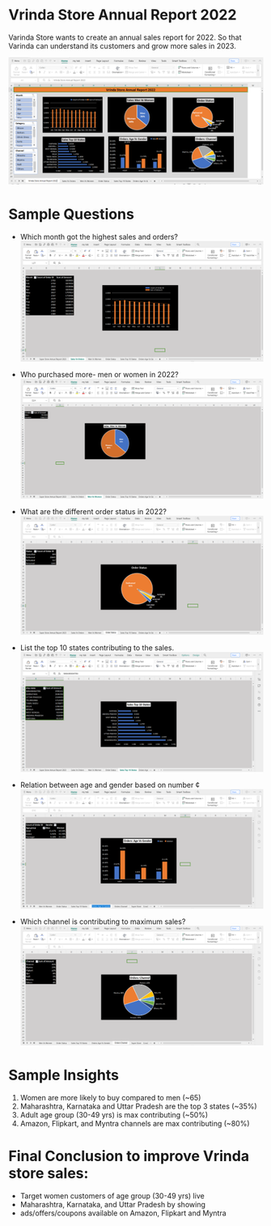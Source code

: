 # Vrinda Store Annual Report 2022

Varinda Store wants to create an annual sales report for 2022. So that Varinda can understand its customers and grow more sales in 2023.

![screenshot1](https://github.com/Rushikesh2209/Super-Store-Annual-Report-2023/blob/main/Vrinda%20Store%20Annual%20Report%202022.png)

# Sample Questions

- Which month got the highest sales and orders?
![screenshot1](https://github.com/Rushikesh2209/Super-Store-Annual-Report-2023/blob/main/Sales%20Vs%20Orders.png)

- Who purchased more- men or women in 2022? 
![screenshot1](https://github.com/Rushikesh2209/Super-Store-Annual-Report-2023/blob/main/Men%20Vs%20Women.png)

- What are the different order status in 2022?
![screenshot1](https://github.com/Rushikesh2209/Super-Store-Annual-Report-2023/blob/main/Order%20Status.png)

- List the top 10 states contributing to the sales.
![screenshot1](https://github.com/Rushikesh2209/Super-Store-Annual-Report-2023/blob/main/Sales%20Top%2010%20States.png)

- Relation between age and gender based on number ¢
![screenshot1](https://github.com/Rushikesh2209/Super-Store-Annual-Report-2023/blob/main/Orders%20Age%20Vs%20Gender.png)

- Which channel is contributing to maximum sales?
![screenshot1](https://github.com/Rushikesh2209/Super-Store-Annual-Report-2023/blob/main/Orders%20Channel.png)

# Sample Insights
1) Women are more likely to buy compared to men (~65)
2) Maharashtra, Karnataka and Uttar Pradesh are the top 3 states (~35%)
3) Adult age group (30-49 yrs) is max contributing (~50%)
4) Amazon, Flipkart, and Myntra channels are max contributing (~80%)
   
# Final Conclusion to improve Vrinda store sales:
- Target women customers of age group (30-49 yrs) live
- Maharashtra, Karnataka, and Uttar Pradesh by showing
- ads/offers/coupons available on Amazon, Flipkart and Myntra


